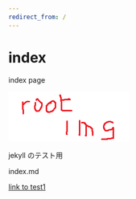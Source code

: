 ```yaml
---
redirect_from: /
---
```

# index

index page

![root](./imgs/root.png)


jekyll のテスト用

index.md

[link to test1](./test1.html)


